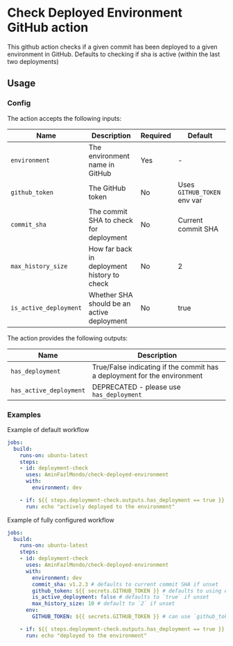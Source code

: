 # Check Deployed Environment GitHub action

This github action checks if a given commit has been deployed to a given environment in GitHub.
Defaults to checking if sha is active (within the last two deployments)

## Usage

### Config

The action accepts the following inputs:

| Name | Description | Required | Default |
|------|-------------|----------|---------|
| `environment` | The environment name in GitHub | Yes | - |
| `github_token` | The GitHub token | No | Uses `GITHUB_TOKEN` env var |
| `commit_sha` | The commit SHA to check for deployment | No | Current commit SHA |
| `max_history_size` | How far back in deployment history to check | No | 2 |
| `is_active_deployment` | Whether SHA should be an active deployment | No | true |

The action provides the following outputs:

| Name | Description |
|------|-------------|
| `has_deployment` | True/False indicating if the commit has a deployment for the environment |
| `has_active_deployment` | DEPRECATED - please use `has_deployment` |

### Examples

Example of default workflow

```yaml
jobs:
  build:
    runs-on: ubuntu-latest
    steps:
    - id: deployment-check
      uses: AminFazlMondo/check-deployed-environment
      with:
        environment: dev

    - if: ${{ steps.deployment-check.outputs.has_deployment == true }}
      run: echo "actively deployed to the environment"
```

Example of fully configured workflow

```yaml
jobs:
  build:
    runs-on: ubuntu-latest
    steps:
    - id: deployment-check
      uses: AminFazlMondo/check-deployed-environment
      with:
        environment: dev
        commit_sha: v1.2.3 # defaults to current commit SHA if unset
        github_token: ${{ secrets.GITHUB_TOKEN }} # defaults to using environment variable `GITHUB_TOKEN` if unset
        is_active_deployment: false # defaults to `true` if unset
        max_history_size: 10 # default to `2` if unset
      env:
        GITHUB_TOKEN: ${{ secrets.GITHUB_TOKEN }} # can use `github_token` input instead

    - if: ${{ steps.deployment-check.outputs.has_deployment == true }}
      run: echo "deployed to the environment"
```
